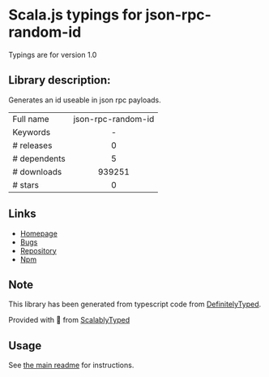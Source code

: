 
# Scala.js typings for json-rpc-random-id

Typings are for version 1.0

## Library description:
Generates an id useable in json rpc payloads.

|                    |                 |
| ------------------ | :-------------: |
| Full name          | json-rpc-random-id |
| Keywords           | - |
| # releases         | 0 |
| # dependents       | 5 |
| # downloads        | 939251 |
| # stars            | 0 |

## Links
- [Homepage](https://github.com/kumavis/json-rpc-random-id#readme)
- [Bugs](https://github.com/kumavis/json-rpc-random-id/issues)
- [Repository](https://github.com/kumavis/json-rpc-random-id)
- [Npm](https://www.npmjs.com/package/json-rpc-random-id)
    


## Note
This library has been generated from typescript code from [DefinitelyTyped](https://definitelytyped.org).

Provided with :purple_heart: from [ScalablyTyped](https://github.com/oyvindberg/ScalablyTyped)

## Usage
See [the main readme](../../readme.md) for instructions.


